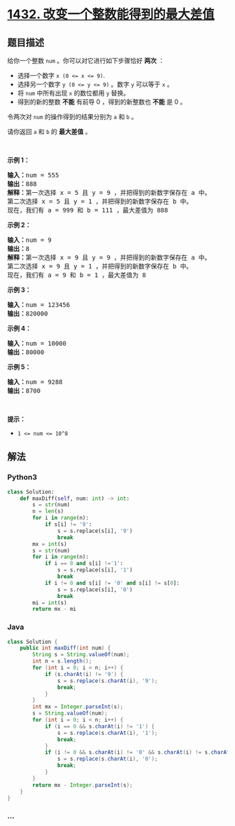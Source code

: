 # [1432. 改变一个整数能得到的最大差值](https://leetcode-cn.com/problems/max-difference-you-can-get-from-changing-an-integer)



## 题目描述

<!-- 这里写题目描述 -->

<p>给你一个整数&nbsp;<code>num</code>&nbsp;。你可以对它进行如下步骤恰好 <strong>两次</strong>&nbsp;：</p>

<ul>
	<li>选择一个数字&nbsp;<code>x (0&nbsp;&lt;= x &lt;= 9)</code>.</li>
	<li>选择另一个数字&nbsp;<code>y (0&nbsp;&lt;= y &lt;= 9)</code>&nbsp;。数字&nbsp;<code>y</code>&nbsp;可以等于&nbsp;<code>x</code>&nbsp;。</li>
	<li>将 <code>num</code>&nbsp;中所有出现 <code>x</code>&nbsp;的数位都用 <code>y</code>&nbsp;替换。</li>
	<li>得到的新的整数 <strong>不能</strong>&nbsp;有前导 0 ，得到的新整数也 <strong>不能</strong>&nbsp;是 0&nbsp;。</li>
</ul>

<p>令两次对 <code>num</code>&nbsp;的操作得到的结果分别为&nbsp;<code>a</code>&nbsp;和&nbsp;<code>b</code>&nbsp;。</p>

<p>请你返回&nbsp;<code>a</code> 和&nbsp;<code>b</code>&nbsp;的 <strong>最大差值</strong> 。</p>

<p>&nbsp;</p>

<p><strong>示例 1：</strong></p>

<pre><strong>输入：</strong>num = 555
<strong>输出：</strong>888
<strong>解释：</strong>第一次选择 x = 5 且 y = 9 ，并把得到的新数字保存在 a 中。
第二次选择 x = 5 且 y = 1 ，并把得到的新数字保存在 b 中。
现在，我们有 a = 999 和 b = 111 ，最大差值为 888
</pre>

<p><strong>示例 2：</strong></p>

<pre><strong>输入：</strong>num = 9
<strong>输出：</strong>8
<strong>解释：</strong>第一次选择 x = 9 且 y = 9 ，并把得到的新数字保存在 a 中。
第二次选择 x = 9 且 y = 1 ，并把得到的新数字保存在 b 中。
现在，我们有 a = 9 和 b = 1 ，最大差值为 8
</pre>

<p><strong>示例 3：</strong></p>

<pre><strong>输入：</strong>num = 123456
<strong>输出：</strong>820000
</pre>

<p><strong>示例 4：</strong></p>

<pre><strong>输入：</strong>num = 10000
<strong>输出：</strong>80000
</pre>

<p><strong>示例 5：</strong></p>

<pre><strong>输入：</strong>num = 9288
<strong>输出：</strong>8700
</pre>

<p>&nbsp;</p>

<p><strong>提示：</strong></p>

<ul>
	<li><code>1 &lt;= num &lt;= 10^8</code></li>
</ul>


## 解法

<!-- 这里可写通用的实现逻辑 -->

<!-- tabs:start -->

### **Python3**

<!-- 这里可写当前语言的特殊实现逻辑 -->

```python
class Solution:
    def maxDiff(self, num: int) -> int:
        s = str(num)
        n = len(s)
        for i in range(n):
            if s[i] != '9':
                s = s.replace(s[i], '9')
                break
        mx = int(s)
        s = str(num)
        for i in range(n):
            if i == 0 and s[i] !='1':
                s = s.replace(s[i], '1')
                break
            if i != 0 and s[i] != '0' and s[i] != s[0]:
                s = s.replace(s[i], '0')
                break
        mi = int(s)
        return mx - mi
```

### **Java**

<!-- 这里可写当前语言的特殊实现逻辑 -->

```java
class Solution {
    public int maxDiff(int num) {
        String s = String.valueOf(num);
        int n = s.length();
        for (int i = 0; i < n; i++) {
            if (s.charAt(i) != '9') {
                s = s.replace(s.charAt(i), '9');
                break;
            }
        }
        int mx = Integer.parseInt(s);
        s = String.valueOf(num);
        for (int i = 0; i < n; i++) {
            if (i == 0 && s.charAt(i) != '1') {
                s = s.replace(s.charAt(i), '1');
                break;
            }
            if (i != 0 && s.charAt(i) != '0' && s.charAt(i) != s.charAt(0)) {
                s = s.replace(s.charAt(i), '0');
                break;
            }
        }
        return mx - Integer.parseInt(s);
    }
}
```

### **...**

```

```

<!-- tabs:end -->
